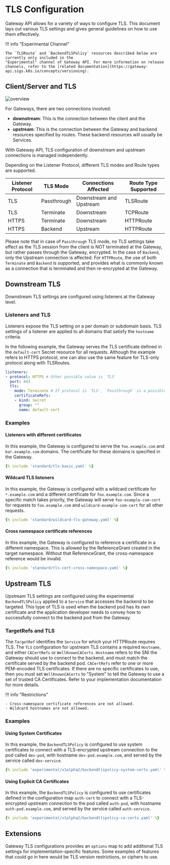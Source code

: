 # TLS Configuration

Gateway API allows for a variety of ways to configure TLS. This document lays
out various TLS settings and gives general guidelines on how to use them
effectively.

!!! info "Experimental Channel"

    The `TLSRoute` and `BackendTLSPolicy` resources described below are currently only included in the
    "Experimental" channel of Gateway API. For more information on release
    channels, refer to the [related documentation](https://gateway-api.sigs.k8s.io/concepts/versioning).

## Client/Server and TLS

![overview](/images/tls-overview.svg)

For Gateways, there are two connections involved:

- **downstream**: This is the connection between the client and the Gateway.
- **upstream**: This is the connection between the Gateway and backend resources
   specified by routes. These backend resources will usually be Services.

With Gateway API, TLS configuration of downstream and
upstream connections is managed independently.

Depending on the Listener Protocol, different TLS modes and Route types are supported.

| Listener Protocol | TLS Mode    | Connections Affected   | Route Type Supported |
|-------------------|-------------|-------------------------|----------------------|
| TLS               | Passthrough | Downstream and Upstream | TLSRoute             |
| TLS               | Terminate   | Downstream              | TCPRoute             |
| HTTPS             | Terminate   | Downstream              | HTTPRoute            |
| HTTPS             | Backend     | Upstream                | HTTPRoute            |

Please note that in case of `Passthrough` TLS mode, no TLS settings take
effect as the TLS session from the client is NOT terminated at the Gateway, but rather
passes through the Gateway, encrypted.
In the case of `Backend`, only the Upstream connection is affected.
For `HTTPRoute`, the use of both `Terminate` and `Backend` is supported, and provides what
is commonly known as a connection that is terminated and then re-encrypted at the Gateway.

## Downstream TLS

Downstream TLS settings are configured using listeners at the Gateway level.

### Listeners and TLS

Listeners expose the TLS setting on a per domain or subdomain basis.
TLS settings of a listener are applied to all domains that satisfy the
`hostname` criteria.

In the following example, the Gateway serves the TLS certificate
defined in the `default-cert` Secret resource for all requests.
Although the example refers to HTTPS protocol, one can also use the same
feature for TLS-only protocol along with TLSRoutes.

```yaml
listeners:
- protocol: HTTPS # Other possible value is `TLS`
  port: 443
  tls:
    mode: Terminate # If protocol is `TLS`, `Passthrough` is a possible mode
    certificateRefs:
    - kind: Secret
      group: ""
      name: default-cert
```

### Examples

#### Listeners with different certificates

In this example, the Gateway is configured to serve the `foo.example.com` and
`bar.example.com` domains. The certificate for these domains is specified
in the Gateway.

```yaml
{% include 'standard/tls-basic.yaml' %}
```

#### Wildcard TLS listeners

In this example, the Gateway is configured with a wildcard certificate for
`*.example.com` and a different certificate for `foo.example.com`.
Since a specific match takes priority, the Gateway will serve
`foo-example-com-cert` for requests to `foo.example.com` and
`wildcard-example-com-cert` for all other requests.

```yaml
{% include 'standard/wildcard-tls-gateway.yaml' %}
```

#### Cross namespace certificate references

In this example, the Gateway is configured to reference a certificate in a
different namespace. This is allowed by the ReferenceGrant created in the
target namespace. Without that ReferenceGrant, the cross-namespace reference
would be invalid.

```yaml
{% include 'standard/tls-cert-cross-namespace.yaml' %}
```

## Upstream TLS

Upstream TLS settings are configured using the experimental `BackendTLSPolicy`
applied to a `Service` that accesses the backend to be targeted.
This type of TLS is used when the backend pod has its own certificate and the
application developer needs to convey how to successfully connect to the
backend pod from the Gateway.

### TargetRefs and TLS

The `TargetRef` identifies the `Service` for which your HTTPRoute requires TLS.
The `TLS` configuration for upstream TLS contains a required `Hostname`, and either
`CACertRefs` or `WellKnownCACerts`.
`Hostname` refers to the SNI the Gateway should use to connect to the backend, and
must match the certificate served by the backend pod.
`CACertRefs` refer to one or more PEM-encoded TLS certificates.
If there are no specific certificates to use, then you must set `WellKnownCACerts` to
"System" to tell the Gateway to use a set of trusted CA Certificates.  Refer to your
implementation documentation for more details.

!!! info "Restrictions"

    - Cross-namespace certificate references are not allowed.
    - Wildcard hostnames are not allowed.

### Examples

#### Using System Certificates

In this example, the `BackendTLSPolicy` is configured to use system certificates
to connect with a TLS-encrypted upstream connection to the pod called `dev-pod`,
with hostname `dev-pod.example.com`, and
served by the service called `dev-service`.

```yaml
{% include 'experimental/v1alpha2/backendtlspolicy-system-certs.yaml' %}
```

#### Using Explicit CA Certificates

In this example, the `BackendTLSPolicy` is configured to use certificates defined
in the configuration map `auth-cert`
to connect with a TLS-encrypted upstream connection to the pod called `auth-pod`,
with hostname `auth-pod.example.com`, and
served by the service called `auth-service`.

```yaml
{% include 'experimental/v1alpha2/backendtlspolicy-ca-certs.yaml' %}
```

## Extensions

Gateway TLS configurations provides an `options` map to add additional TLS
settings for implementation-specific features. Some examples of features that
could go in here would be TLS version restrictions, or ciphers to use.
